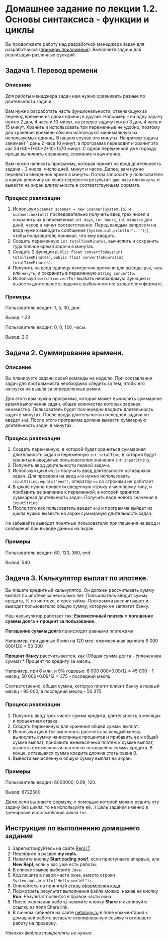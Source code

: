 Домашнее задание по лекции 1.2. Основы синтаксиса - функции и циклы
==
Вы продолжаете работу над разработкой менеджера задач для разработчиков ([примеры приложений](https://netology.ru/blog/5-todo)). Выполните задачи для реализации различных функций.

## Задача 1. Перевод времени
### Описание
Для работы менеджера задач нам нужно сравнивать разные по длительности задачи.

Вам нужно разработать часть фунциональности, отвечающую за перевод времени из одних единиц в другие. Например – на одну задачу нужно 2 дня, 4 часа и 10 минут, на вторую задачу нужно 3 дня, 4 часа и 15 минут. Хранить и использовать три переменные не удобно, поэтому для хранения времени обычно используют минимальную из используемых единиц. В нашем случае это минуты. Например задача занимает 1 день 2 часа 10 минут, а программа переводит и хранит это как 24\*60\*1+60\*2+10=1570 минут. С одной переменной уже гораздо проще выполнять сравнение, сложение и вычитание.

Вам нужно написать программу, которая примет на ввод длительность задачи - 3 числа: число дней, минут и часов. Далее, вам нужно перевести введенное время в минуты. Потом запросить у пользователя в какую величину он хочет перевести результат: `дни`, `часы` или `минуты`, и вывести на экран длительность в соответствующем формате.

### Процесс реализации
1. Используя `Scanner scanner = new Scanner(System.in)` и `scanner.nexInt()` последовательно получить ввод трех чисел и сохранить их в переменные `int days`, `int hours`, `int minutes` для дней, часов и минут соответственно. Перед каждым запросом на ввод нужно выводить сообщение (`System.out.println("...");`), чтобы пользователь понимал, что ему вводить.
2. Создать переменную `int totalTimeMinutes`, вычислить и сохранить туда полное время задачи в минутах.
3. Создать 2 функции `public float convertToDays(int totalTimeMinutes)`, `public float convertToHours(int totalTimeMinutes)`.
4. Получить на ввод единицу измерения времени для вывода: `дни`, `часы` или `минуты`, и сохранить в переменную `String convertTo`.
5. Используя `switch(convertTo)` вызвать необходимую функцию и вывести длительность задачи в выбранном пользователем формате.

### Примеры
Пользователь вводит: 1, 5, 30, дни.

Вывод: 1.23

Пользователь вводит: 0, 0, 120, часы.

Вывод: 2.0


## Задача 2. Суммирование времени.
### Описание

Вы планируете задачи своей команды на неделю. При составлении задач для программиста необходимо следить за тем, чтобы его нагрузка не вышла за определенные рамки.

Для этого вам нужна программа, которая может вычислить суммарное время выполнения задач, общее количество которых заранее неизвестно. Пользователь будет поочередно вводить длительность задач в минутах. После ввода длительности последней задачи он введет `end`. После этого программа должна вывести суммарную длительность задач в минутах.

### Процесс реализации
1. Создать переменную, в которой будет храниться суммарная длительность задач и переменную `int totalTime`, в которой будут храниться вводимые пользователем значения `int inputString`.
2. Получить ввод длительности первой задачи.
3. Используя цикл `while` получить ввод длительности оставшихся задач. Для проверки на ввод `end` нужно использовать `inputString.equals("end")`, оператор `==` со строками не работает.
4. В цикле нужно привести введенную строку к числовому типу, и прибавить ее значение к переменной, в которой хранится суммарная длительность задач. Получить ввод нового значения в `inputString`.
5. После того как пользователь введет `end` и программа выйдет из цикла нужно вывести на экран суммарную длительность задач.

Не забывайте выводит понятные пользователю приглашения на ввод и сообщения при выводе данных на экран.

### Примеры
Пользователь вводит: 60, 120, 360, end.

Вывод: 540

## Задача 3. Калькулятор выплат по ипотеке.

Вы пишете кредитный калькулятор. Он должен рассчитывать сумму выплат по ипотеке за несколько лет.
Пользователь вводит сумму кредита, % по ипотеке, и срок займа.
Программа рассчитывает и выводит пользователю общую сумму, которую он заплатит банку.

Наш калькулятор работает так:
**Ежемесячный платеж = погашение суммы долга + процент за пользование.**

**Погашение суммы долга** происходит равными платежами. 

Например, при данных 6 млн на 120 мес: ежемесячная выплата 6 000 000/120 = 50 000

**Процент банку** рассчитывается, как (Общая сумма долга - Уплаченная сумма) \* Процент по кредиту за месяц.

Например, при 6 млн. и 9% годовых:
6 000 000\*0.09/12 = 45 000 - 1 месяц,
50 000\*0.09/12 = 375 - последний месяц

Соответственно, общая сумма, которую платит клиент банку в первый месяц - 95 000, в последний месяц - 50 375.

### Процесс реализации
1. Получить ввод трех чисел: сумма кредита, длительность в месяцах и процентная ставка.
2. Создать переменную для хранения общей суммы выплат.
3. Используя цикл `for` выполнить рассчеты за каждый месяц: вычислить сумму начисленных процентов и прибавить ее к общей сумме выплат, прибавить ежемесячный платеж к сумме выплат, вычесть ежемесячный платеж из оставшейся суммы кредита. В конце, оставшаяся сумма кредита дложна стать равна 0.
4. Вывести вычисленную общую сумму выплат на экран.

### Примеры
Пользователь вводит: 6000000, 0.09, 120.

Вывод: 8722500

Даже если вы знаете формулу, с помощью которой можно решить эту задачу без цикла, то не используйте её. :) Цель задания именно в тренировке использования цикла `for`.

## Инструкция по выполнению домашнего задания

1. Зарегистрируйтесь на сайте [Repl.IT](http://repl.it/).
2. Перейдите в раздел **my repls**.
3. Нажмите кнопку **Start coding now!**, если приступаете впервые, или **New Repl**, если у вас уже есть работы.
4. В списке языков выберите `Java`.
5. Код пишите в левой части окна, вместо строки `System.out.println("Hello world!");`.
6. Опирайтесь на принятый [стиль оформления кода](https://github.com/netology-code/codestyle/blob/master/java/README.md).
7. Посмотреть результат выполнения файла можно, нажав на кнопку **Run**. Результат появится в правой части окна.
8. После окончания работы нажмите кнопку **Share** и скопируйте ссылку из поля Share link.
9. В личном кабинете на сайте [netology.ru](http://netology.ru/) в поле комментария к домашней работе вставьте скопированную ссылку и отправьте работу на проверку.

*Никаких файлов прикреплять не нужно.*

